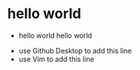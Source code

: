 # hello world
* hello world
hello world

- use Github Desktop to add this line
- use Vim to add this line


